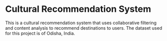 
# Cultural Recommendation System

This is a cultural recommendation system that uses collaborative filtering and content analysis to recommend destinations to users. The dataset used for this project is of Odisha, India.
